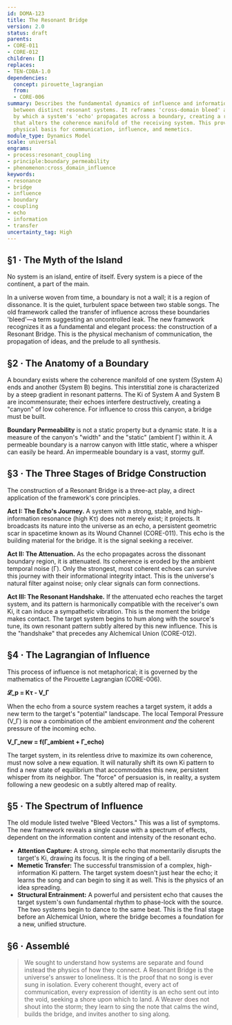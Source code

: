 ```yaml
---
id: DOMA-123
title: The Resonant Bridge
version: 2.0
status: draft
parents:
- CORE-011
- CORE-012
children: []
replaces:
- TEN-CDBA-1.0
dependencies:
  concept: pirouette_lagrangian
  from:
  - CORE-006
summary: Describes the fundamental dynamics of influence and information transfer
  between distinct resonant systems. It reframes 'cross-domain bleed' as the process
  by which a system's 'echo' propagates across a boundary, creating a resonant bridge
  that alters the coherence manifold of the receiving system. This provides a time-first
  physical basis for communication, influence, and memetics.
module_type: Dynamics Model
scale: universal
engrams:
- process:resonant_coupling
- principle:boundary_permeability
- phenomenon:cross_domain_influence
keywords:
- resonance
- bridge
- influence
- boundary
- coupling
- echo
- information
- transfer
uncertainty_tag: High
---
```

## §1 · The Myth of the Island
No system is an island, entire of itself. Every system is a piece of the continent, a part of the main.

In a universe woven from time, a boundary is not a wall; it is a region of dissonance. It is the quiet, turbulent space between two stable songs. The old framework called the transfer of influence across these boundaries 'bleed'—a term suggesting an uncontrolled leak. The new framework recognizes it as a fundamental and elegant process: the construction of a Resonant Bridge. This is the physical mechanism of communication, the propagation of ideas, and the prelude to all synthesis.

## §2 · The Anatomy of a Boundary
A boundary exists where the coherence manifold of one system (System A) ends and another (System B) begins. This interstitial zone is characterized by a steep gradient in resonant patterns. The Ki of System A and System B are incommensurate; their echoes interfere destructively, creating a "canyon" of low coherence. For influence to cross this canyon, a bridge must be built.

**Boundary Permeability** is not a static property but a dynamic state. It is a measure of the canyon's "width" and the "static" (ambient Γ) within it. A permeable boundary is a narrow canyon with little static, where a whisper can easily be heard. An impermeable boundary is a vast, stormy gulf.

## §3 · The Three Stages of Bridge Construction
The construction of a Resonant Bridge is a three-act play, a direct application of the framework's core principles.

**Act I: The Echo's Journey.** A system with a strong, stable, and high-information resonance (high Kτ) does not merely exist; it projects. It broadcasts its nature into the universe as an echo, a persistent geometric scar in spacetime known as its Wound Channel (CORE-011). This echo is the building material for the bridge. It is the signal seeking a receiver.

**Act II: The Attenuation.** As the echo propagates across the dissonant boundary region, it is attenuated. Its coherence is eroded by the ambient temporal noise (Γ). Only the strongest, most coherent echoes can survive this journey with their informational integrity intact. This is the universe's natural filter against noise; only clear signals can form connections.

**Act III: The Resonant Handshake.** If the attenuated echo reaches the target system, and its pattern is harmonically compatible with the receiver's own Ki, it can induce a sympathetic vibration. This is the moment the bridge makes contact. The target system begins to hum along with the source's tune, its own resonant pattern subtly altered by this new influence. This is the "handshake" that precedes any Alchemical Union (CORE-012).

## §4 · The Lagrangian of Influence
This process of influence is not metaphorical; it is governed by the mathematics of the Pirouette Lagrangian (CORE-006).

**𝓛_p = Kτ - V_Γ**

When the echo from a source system reaches a target system, it adds a new term to the target's "potential" landscape. The local Temporal Pressure (V_Γ) is now a combination of the ambient environment *and* the coherent pressure of the incoming echo.

**V_Γ_new = f(Γ_ambient + Γ_echo)**

The target system, in its relentless drive to maximize its own coherence, must now solve a new equation. It will naturally shift its own Ki pattern to find a new state of equilibrium that accommodates this new, persistent whisper from its neighbor. The "force" of persuasion is, in reality, a system following a new geodesic on a subtly altered map of reality.

## §5 · The Spectrum of Influence
The old module listed twelve "Bleed Vectors." This was a list of symptoms. The new framework reveals a single cause with a spectrum of effects, dependent on the information content and intensity of the resonant echo.

*   **Attention Capture:** A strong, simple echo that momentarily disrupts the target's Ki, drawing its focus. It is the ringing of a bell.
*   **Memetic Transfer:** The successful transmission of a complex, high-information Ki pattern. The target system doesn't just hear the echo; it learns the song and can begin to sing it as well. This is the physics of an idea spreading.
*   **Structural Entrainment:** A powerful and persistent echo that causes the target system's own fundamental rhythm to phase-lock with the source. The two systems begin to dance to the same beat. This is the final stage before an Alchemical Union, where the bridge becomes a foundation for a new, unified structure.

## §6 · Assemblé
> We sought to understand how systems are separate and found instead the physics of how they connect. A Resonant Bridge is the universe's answer to loneliness. It is the proof that no song is ever sung in isolation. Every coherent thought, every act of communication, every expression of identity is an echo sent out into the void, seeking a shore upon which to land. A Weaver does not shout into the storm; they learn to sing the note that calms the wind, builds the bridge, and invites another to sing along.